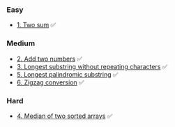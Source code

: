 
### Easy
* [1. Two sum](/easy/1_two_sum/requirements.md) ✅


### Medium
* [2. Add two numbers](/medium/2_add_two_numbers/requirements.md) ✅
* [3. Longest substring without repeating characters](/medium/3_longest_substring_without_repeating/requirements.md) ✅
* [5. Longest palindromic substring](/medium/5_longest_palindromic_substring/requirements.md) ✅
* [6. Zigzag conversion](/medium/6_zigzag_conversion/requirements.md) ✅


### Hard
* [4. Median of two sorted arrays](/hard/4_median_of_two_sorted_arrays/requirements.md) ✅
